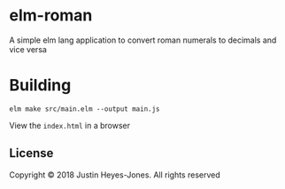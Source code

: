 # elm-roman

A simple elm lang application to convert roman numerals to decimals and vice versa

# Building

`elm make src/main.elm --output main.js`

View the `index.html` in a browser

## License

Copyright © 2018 Justin Heyes-Jones. All rights reserved



